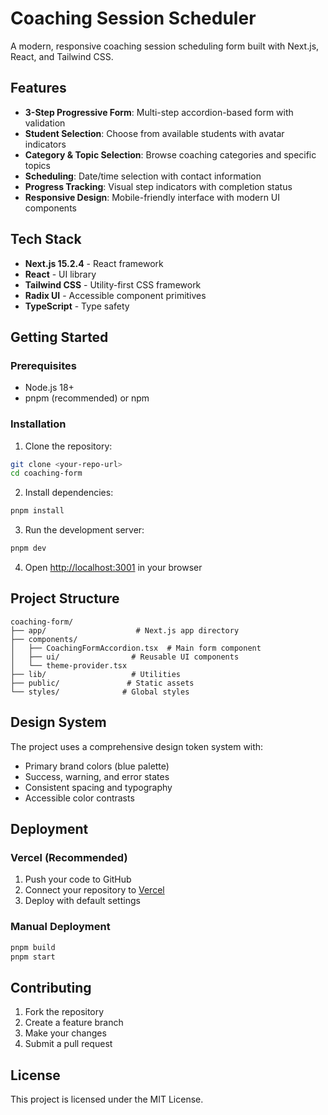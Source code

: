 # Coaching Session Scheduler

A modern, responsive coaching session scheduling form built with Next.js, React, and Tailwind CSS.

## Features

- **3-Step Progressive Form**: Multi-step accordion-based form with validation
- **Student Selection**: Choose from available students with avatar indicators
- **Category & Topic Selection**: Browse coaching categories and specific topics
- **Scheduling**: Date/time selection with contact information
- **Progress Tracking**: Visual step indicators with completion status
- **Responsive Design**: Mobile-friendly interface with modern UI components

## Tech Stack

- **Next.js 15.2.4** - React framework
- **React** - UI library
- **Tailwind CSS** - Utility-first CSS framework
- **Radix UI** - Accessible component primitives
- **TypeScript** - Type safety

## Getting Started

### Prerequisites

- Node.js 18+ 
- pnpm (recommended) or npm

### Installation

1. Clone the repository:
```bash
git clone <your-repo-url>
cd coaching-form
```

2. Install dependencies:
```bash
pnpm install
```

3. Run the development server:
```bash
pnpm dev
```

4. Open [http://localhost:3001](http://localhost:3001) in your browser

## Project Structure

```
coaching-form/
├── app/                    # Next.js app directory
├── components/            
│   ├── CoachingFormAccordion.tsx  # Main form component
│   ├── ui/                # Reusable UI components
│   └── theme-provider.tsx
├── lib/                   # Utilities
├── public/               # Static assets
└── styles/              # Global styles
```

## Design System

The project uses a comprehensive design token system with:
- Primary brand colors (blue palette)
- Success, warning, and error states
- Consistent spacing and typography
- Accessible color contrasts

## Deployment

### Vercel (Recommended)

1. Push your code to GitHub
2. Connect your repository to [Vercel](https://vercel.com)
3. Deploy with default settings

### Manual Deployment

```bash
pnpm build
pnpm start
```

## Contributing

1. Fork the repository
2. Create a feature branch
3. Make your changes
4. Submit a pull request

## License

This project is licensed under the MIT License. 